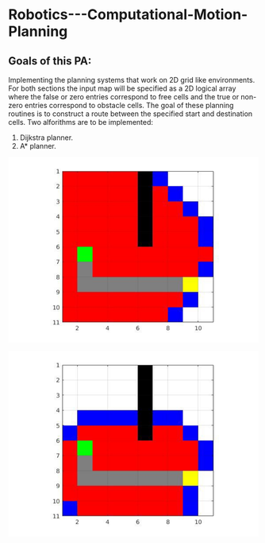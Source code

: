 # Robotics---Computational-Motion-Planning
## Goals of this PA: 
Implementing the planning systems that work on 2D grid like environments. For both sections the input map will be specified as a 2D logical array where the false or zero entries correspond to free cells and the true or non-zero entries correspond to obstacle cells. The goal of these planning routines is to construct a route between the specified start and destination cells. 
Two alforithms are to be implemented:
1. Dijkstra planner.
2. A* planner.

![Dijkstra Result](Dijkstra.jpg)

![A* Result](Astar.jpg)
